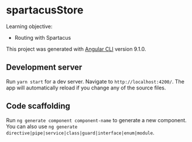 # spartacusStore

Learning objective:
- Routing with Spartacus

This project was generated with [Angular CLI](https://github.com/angular/angular-cli) version 9.1.0.

## Development server

Run `yarn start` for a dev server. Navigate to `http://localhost:4200/`. The app will automatically reload if you change any of the source files.

## Code scaffolding

Run `ng generate component component-name` to generate a new component. You can also use `ng generate directive|pipe|service|class|guard|interface|enum|module`.

